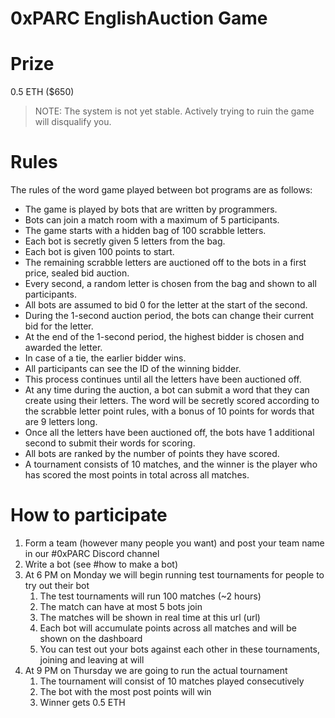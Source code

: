 # 0xPARC EnglishAuction Game

# Prize 
0.5 ETH ($650)
> NOTE: The system is not yet stable. Actively trying to ruin the game will disqualify you.

# Rules
The rules of the word game played between bot programs are as follows:

- The game is played by bots that are written by programmers.
- Bots can join a match room with a maximum of 5 participants.
- The game starts with a hidden bag of 100 scrabble letters.
- Each bot is secretly given 5 letters from the bag.
- Each bot is given 100 points to start.
- The remaining scrabble letters are auctioned off to the bots in a first price, sealed bid auction.
- Every second, a random letter is chosen from the bag and shown to all participants.
- All bots are assumed to bid 0 for the letter at the start of the second.
- During the 1-second auction period, the bots can change their current bid for the letter.
- At the end of the 1-second period, the highest bidder is chosen and awarded the letter.
- In case of a tie, the earlier bidder wins.
- All participants can see the ID of the winning bidder.
- This process continues until all the letters have been auctioned off.
- At any time during the auction, a bot can submit a word that they can create using their letters. The word will be secretly scored according to the scrabble letter point rules, with a bonus of 10 points for words that are 9 letters long.
- Once all the letters have been auctioned off, the bots have 1 additional second to submit their words for scoring.
- All bots are ranked by the number of points they have scored.
- A tournament consists of 10 matches, and the winner is the player who has scored the most points in total across all matches.

# How to participate
1. Form a team (however many people you want) and post your team name in our #0xPARC Discord channel
1. Write a bot (see #how to make a bot)
1. At 6 PM on Monday we will begin running test tournaments for people to try out their bot
   1. The test tournaments will run 100 matches (~2 hours)
   1. The match can have at most 5 bots join
   1. The matches will be shown in real time at this url (url)
   1. Each bot will accumulate points across all matches and will be shown on the dashboard
   1. You can test out your bots against each other in these tournaments, joining and leaving at will
1. At 9 PM on Thursday we are going to run the actual tournament
   1. The tournament will consist of 10 matches played consecutively
   2. The bot with the most post points will win
   3. Winner gets 0.5 ETH





